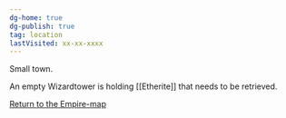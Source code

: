 ```yaml
---
dg-home: true
dg-publish: true
tag: location
lastVisited: xx-xx-xxxx
---
```


Small town.

An empty Wizardtower is holding [[Etherite]] that needs to be retrieved.

[Return to the Empire-map](Vreastorian%20Empire)  